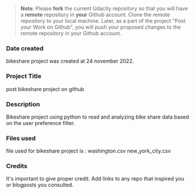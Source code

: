 >**Note**: Please **fork** the current Udacity repository so that you will have a **remote** repository in **your** Github account. Clone the remote repository to your local machine. Later, as a part of the project "Post your Work on Github", you will push your proposed changes to the remote repository in your Github account.

### Date created
bikeshare project was created at 24 november 2022. 

### Project Title
post bikeshare project on github

### Description
Bikeshare project using python to read and analyzing bike share data based on the user preference filter.

### Files used
file used for bikeshare project is : 
washington.csv
new_york_city.csv

### Credits
It's important to give proper credit. Add links to any repo that inspired you or blogposts you consulted.


